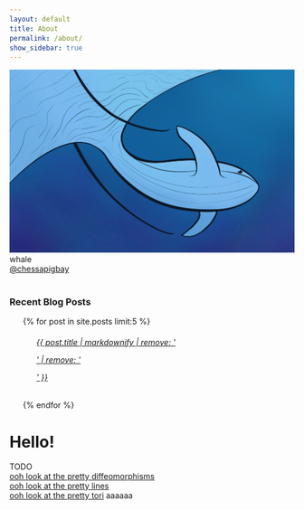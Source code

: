 ```yaml
---
layout: default
title: About
permalink: /about/
show_sidebar: true
---
```



<div class="row">
  <div class="col-md-3 mb-1">
    <div class="card">
      <img class="card-img-top" src="/static/images/Jolene.jpg"/>
      <div class="card-body">
        <div class="card-text">
          <i class="fas fa-user"></i> whale <br/>
          <i class="fab fa-twitter"></i><a href="https://twitter.com/chessapigbay" target="_blank">@chessapigbay</a> <br/>
        </div>
      </div>
    </div>
    <br/>
    <div class="card">
      <div class="card-header">
        <h3 class="card-title">Recent Blog Posts</h3>
      </div>
      <ul class="list-group list-group-flush">
        {% for post in site.posts limit:5 %} 
          <ul class="list-group-item">
            <a class="text-dark" href="{{ post.url }}"><h6>{{ post.title | markdownify | remove: '<p>' | remove: '</p>' }}</h6></a>
          </ul>
        {% endfor %}
      </ul>
    </div>
  </div>

  <div class="col-md-9 mb-4">
    <h1>Hello!</h1>
    <p> TODO <br/>
    <a href="https://chessapig.github.io/sketch/diffeos">ooh look at the pretty diffeomorphisms</a>
    <br>
    <a href="https://chessapig.github.io/sketch/Hoops">ooh look at the pretty lines</a>
    <br>
    <a href="https://chessapig.github.io/sketch/tori">ooh look at the pretty tori</a>
    aaaaaa
    <!-- <h1>Hello, I'm Elliot!</h1>
    <p>You'll probably get a pretty good sense of my interests from the content on this site, but just in case: I like math and physics. In fact, Right now I'm studying math and physics, and hopefully someday I'll know enough to study mathematical physics. My fav is differential geometry, which studies local propreties of curvey spaces, like a many-dimensional potato. I like how visual it is. Geometry is like the interpeter of the mathematical pantheon, all the other fields look to it for intuition. Not to mention, physics is a subfield of geometry ;). So many things, in physics or elsewise, have really beutiful geometric interpetations. I honestly believe anything in life is better with manifolds.
      <br/>  <br/>
    But I like other stuff too! I really enjoy earth/space sciences, so Astronomy, Geology, Atmospheric science, and espically Oceanography. For related reasons, I love marine bio, and all the friendly invertebrate it brings. Land mammals are overrated.
      <br/>  <br/>
    Recently (few months ago) I picked up art, thanks to an ipad and procreate, and have had lots of fun with that since.I posted some of my finished drawings at the <a href="/gallery">gallery</a>. I've also always been facinated by generative art, but I'm always turned away by my own biases against programming. But a couple weeks ago, I crossed the avivation barrier and have since managed to finish some things! You can check it out at the <a href="/gallery">gallery</a>, and there'll likely be more of that to come. Exciting times.  
    </p>
    <br/> -->
  <!-- </div>
</div> -->
